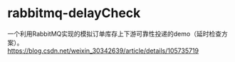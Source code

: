 # rabbitmq-delayCheck
一个利用RabbitMQ实现的模拟订单库存上下游可靠性投递的demo（延时检查方案）。  
https://blog.csdn.net/weixin_30342639/article/details/105735719
